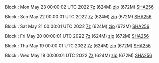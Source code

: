 Block : Mon May 23 00:00:02 UTC 2022 [7z](https://transfer.sh/cDojz4/bootstrap.dat.20220523.7z) (624M) [zip](https://transfer.sh/0koelf/bootstrap.dat.20220523.zip) (672M) [SHA256](https://transfer.sh/mQHJ0H/sha256.txt)

Block : Sun May 22 00:00:01 UTC 2022 [7z](https://transfer.sh/u6ovKs/bootstrap.dat.20220522.7z) (624M) [zip](https://transfer.sh/YvMwRT/bootstrap.dat.20220522.zip) (672M) [SHA256](https://transfer.sh/cwAUDU/sha256.txt)

Block : Sat May 21 00:00:01 UTC 2022 [7z](https://transfer.sh/GTbhg6/bootstrap.dat.20220521.7z) (624M) [zip](https://transfer.sh/SYXEPF/bootstrap.dat.20220521.zip) (672M) [SHA256](https://transfer.sh/9pYVol/sha256.txt)

Block : Fri May 20 00:00:01 UTC 2022 [7z]() (624M) [zip]() (672M) [SHA256]()

Block : Thu May 19 00:00:01 UTC 2022 [7z](https://transfer.sh/1Mr174/bootstrap.dat.20220519.7z) (624M) [zip](https://transfer.sh/PUnW46/bootstrap.dat.20220519.zip) (672M) [SHA256](https://transfer.sh/qlDY5I/sha256.txt)

Block : Wed May 18 00:00:01 UTC 2022 [7z](https://transfer.sh/aWiOjT/bootstrap.dat.20220518.7z) (624M) [zip](https://transfer.sh/vYMGH2/bootstrap.dat.20220518.zip) (672M) [SHA256](https://transfer.sh/SSPplx/sha256.txt)
